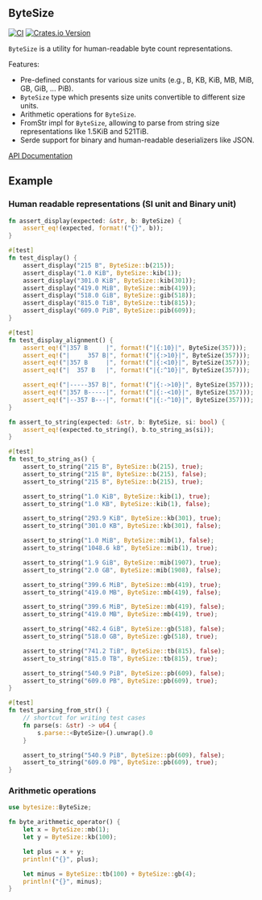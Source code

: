 ## ByteSize

[![CI](https://github.com/hyunsik/bytesize/actions/workflows/ci.yml/badge.svg)](https://github.com/hyunsik/bytesize/actions/workflows/ci.yml)
[![Crates.io Version](https://img.shields.io/crates/v/bytesize.svg)](https://crates.io/crates/bytesize)

`ByteSize` is a utility for human-readable byte count representations.

Features:

- Pre-defined constants for various size units (e.g., B, KB, KiB, MB, MiB, GB, GiB, ... PiB).
- `ByteSize` type which presents size units convertible to different size units.
- Arithmetic operations for `ByteSize`.
- FromStr impl for `ByteSize`, allowing to parse from string size representations like 1.5KiB and 521TiB.
- Serde support for binary and human-readable deserializers like JSON.

[API Documentation](https://docs.rs/bytesize)

## Example

### Human readable representations (SI unit and Binary unit)

```rust
fn assert_display(expected: &str, b: ByteSize) {
    assert_eq!(expected, format!("{}", b));
}

#[test]
fn test_display() {
    assert_display("215 B", ByteSize::b(215));
    assert_display("1.0 KiB", ByteSize::kib(1));
    assert_display("301.0 KiB", ByteSize::kib(301));
    assert_display("419.0 MiB", ByteSize::mib(419));
    assert_display("518.0 GiB", ByteSize::gib(518));
    assert_display("815.0 TiB", ByteSize::tib(815));
    assert_display("609.0 PiB", ByteSize::pib(609));
}

#[test]
fn test_display_alignment() {
    assert_eq!("|357 B     |", format!("|{:10}|", ByteSize(357)));
    assert_eq!("|     357 B|", format!("|{:>10}|", ByteSize(357)));
    assert_eq!("|357 B     |", format!("|{:<10}|", ByteSize(357)));
    assert_eq!("|  357 B   |", format!("|{:^10}|", ByteSize(357)));

    assert_eq!("|-----357 B|", format!("|{:->10}|", ByteSize(357)));
    assert_eq!("|357 B-----|", format!("|{:-<10}|", ByteSize(357)));
    assert_eq!("|--357 B---|", format!("|{:-^10}|", ByteSize(357)));
}

fn assert_to_string(expected: &str, b: ByteSize, si: bool) {
    assert_eq!(expected.to_string(), b.to_string_as(si));
}

#[test]
fn test_to_string_as() {
    assert_to_string("215 B", ByteSize::b(215), true);
    assert_to_string("215 B", ByteSize::b(215), false);
    assert_to_string("215 B", ByteSize::b(215), true);

    assert_to_string("1.0 KiB", ByteSize::kib(1), true);
    assert_to_string("1.0 KB", ByteSize::kib(1), false);

    assert_to_string("293.9 KiB", ByteSize::kb(301), true);
    assert_to_string("301.0 KB", ByteSize::kb(301), false);

    assert_to_string("1.0 MiB", ByteSize::mib(1), false);
    assert_to_string("1048.6 kB", ByteSize::mib(1), true);

    assert_to_string("1.9 GiB", ByteSize::mib(1907), true);
    assert_to_string("2.0 GB", ByteSize::mib(1908), false);

    assert_to_string("399.6 MiB", ByteSize::mb(419), true);
    assert_to_string("419.0 MB", ByteSize::mb(419), false);

    assert_to_string("399.6 MiB", ByteSize::mb(419), false);
    assert_to_string("419.0 MB", ByteSize::mb(419), true);

    assert_to_string("482.4 GiB", ByteSize::gb(518), false);
    assert_to_string("518.0 GB", ByteSize::gb(518), true);

    assert_to_string("741.2 TiB", ByteSize::tb(815), false);
    assert_to_string("815.0 TB", ByteSize::tb(815), true);

    assert_to_string("540.9 PiB", ByteSize::pb(609), false);
    assert_to_string("609.0 PB", ByteSize::pb(609), true);
}

#[test]
fn test_parsing_from_str() {
    // shortcut for writing test cases
    fn parse(s: &str) -> u64 {
        s.parse::<ByteSize>().unwrap().0
    }

    assert_to_string("540.9 PiB", ByteSize::pb(609), false);
    assert_to_string("609.0 PB", ByteSize::pb(609), true);
}
```

### Arithmetic operations

```rust
use bytesize::ByteSize;

fn byte_arithmetic_operator() {
    let x = ByteSize::mb(1);
    let y = ByteSize::kb(100);

    let plus = x + y;
    println!("{}", plus);

    let minus = ByteSize::tb(100) + ByteSize::gb(4);
    println!("{}", minus);
}
```
